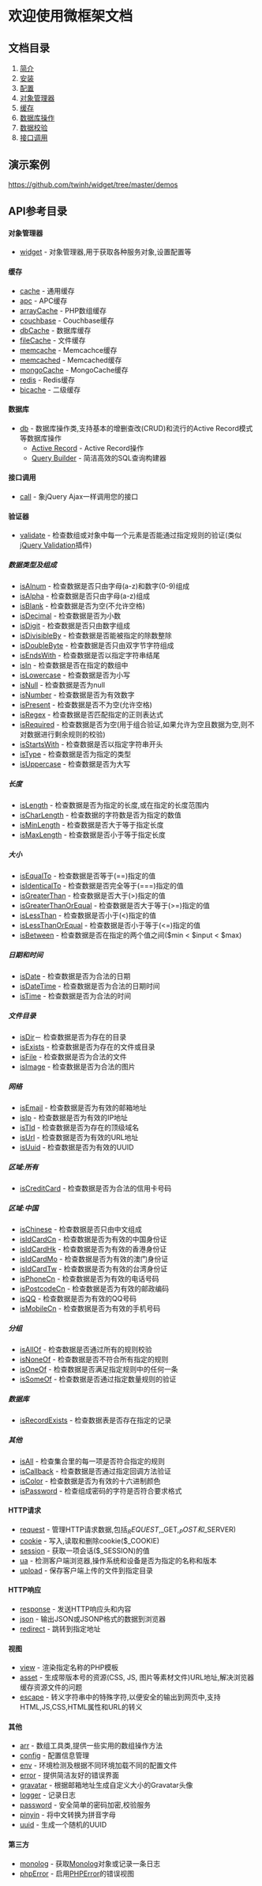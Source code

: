 欢迎使用微框架文档
==================

文档目录
------------

1. [简介](book/introduction.md)
2. [安装](book/installation.md)
3. [配置](book/configuration.md)
4. [对象管理器](api/widget.md)
5. [缓存](api/cache.md)
6. [数据库操作](api/db.md)
7. [数据校验](api/validate.md)
8. [接口调用](api/call.md)

演示案例
--------

https://github.com/twinh/widget/tree/master/demos

API参考目录
-----------

#### 对象管理器

* [widget](api/widget.md) - 对象管理器,用于获取各种服务对象,设置配置等

#### 缓存

* [cache](api/cache.md) - 通用缓存
* [apc](api/apc.md) - APC缓存
* [arrayCache](api/arrayCache.md) - PHP数组缓存
* [couchbase](api/couchbase.md) - Couchbase缓存
* [dbCache](api/dbCache.md) - 数据库缓存
* [fileCache](api/fileCache.md) - 文件缓存
* [memcache](api/memcache.md) - Memcachce缓存
* [memcached](api/memcached.md) - Memcached缓存
* [mongoCache](api/mongoCache.md) - MongoCache缓存
* [redis](api/redis.md) - Redis缓存
* [bicache](api/bicache.md) - 二级缓存

#### 数据库

* [db](api/db.md) - 数据库操作类,支持基本的增删查改(CRUD)和流行的Active Record模式等数据库操作
  * [Active Record](api/activeRecord.md) - Active Record操作
  * [Query Builder](api/queryBuilder.md) - 简洁高效的SQL查询构建器

#### 接口调用

* [call](api/call.md) - 象jQuery Ajax一样调用您的接口

#### 验证器

* [validate](api/validate.md) - 检查数组或对象中每一个元素是否能通过指定规则的验证(类似[jQuery Validation](http://bassistance.de/jquery-plugins/jquery-plugin-validation/)插件)

##### 数据类型及组成

* [isAlnum](api/isAlnum.md) - 检查数据是否只由字母(a-z)和数字(0-9)组成
* [isAlpha](api/isAlpha.md) - 检查数据是否只由字母(a-z)组成
* [isBlank](api/isBlank.md) - 检查数据是否为空(不允许空格)
* [isDecimal](api/isDecimal.md) - 检查数据是否为小数
* [isDigit](api/isDigit.md) - 检查数据是否只由数字组成
* [isDivisibleBy](api/isDivisibleBy.md) - 检查数据是否能被指定的除数整除
* [isDoubleByte](api/isDoubleByte.md) - 检查数据是否只由双字节字符组成
* [isEndsWith](api/isEndsWith.md) - 检查数据是否以指定字符串结尾
* [isIn](api/isIn.md) - 检查数据是否在指定的数组中
* [isLowercase](api/isLowercase.md) - 检查数据是否为小写
* [isNull](api/isNull.md) - 检查数据是否为null
* [isNumber](api/isNumber.md) - 检查数据是否为有效数字
* [isPresent](api/isPresent.md) - 检查数据是否不为空(允许空格)
* [isRegex](api/isRegex.md) - 检查数据是否匹配指定的正则表达式
* [isRequired](api/isRequired.md) - 检查数据是否为空(用于组合验证,如果允许为空且数据为空,则不对数据进行剩余规则的校验)
* [isStartsWith](api/isStartsWith.md) - 检查数据是否以指定字符串开头
* [isType](api/isType.md) - 检查数据是否为指定的类型
* [isUppercase](api/isUppercase.md) - 检查数据是否为大写

##### 长度

* [isLength](api/isLength.md) - 检查数据是否为指定的长度,或在指定的长度范围内
* [isCharLength](api/isCharLength.md) - 检查数据的字符数是否为指定的数值
* [isMinLength](api/isMinLength.md) - 检查数据是否大于等于指定长度
* [isMaxLength](api/isMaxLength.md) - 检查数据是否小于等于指定长度

##### 大小

* [isEqualTo](api/isEqualTo.md) - 检查数据是否等于(==)指定的值
* [isIdenticalTo](api/isIdenticalTo.md) - 检查数据是否完全等于(===)指定的值
* [isGreaterThan](api/isGreaterThan.md) - 检查数据是否大于(>)指定的值
* [isGreaterThanOrEqual](api/isGreaterThanOrEqual.md) - 检查数据是否大于等于(>=)指定的值
* [isLessThan](api/isLessThan.md) - 检查数据是否小于(<)指定的值
* [isLessThanOrEqual](api/isLessThanOrEqual.md) - 检查数据是否小于等于(<=)指定的值
* [isBetween](api/isBetween.md) - 检查数据是否在指定的两个值之间($min < $input < $max)

##### 日期和时间

* [isDate](api/isDate.md) - 检查数据是否为合法的日期
* [isDateTime](api/isDateTime.md) - 检查数据是否为合法的日期时间
* [isTime](api/isTime.md) - 检查数据是否为合法的时间

##### 文件目录

* [isDir](api/isDir.md)－ 检查数据是否为存在的目录
* [isExists](api/isExists.md) - 检查数据是否为存在的文件或目录
* [isFile](api/isFile.md) - 检查数据是否为合法的文件
* [isImage](api/isImage.md) - 检查数据是否为合法的图片

##### 网络

* [isEmail](api/isEmail.md) - 检查数据是否为有效的邮箱地址
* [isIp](api/isIp.md) - 检查数据是否为有效的IP地址
* [isTld](api/isTld.md) - 检查数据是否为存在的顶级域名
* [isUrl](api/isUrl.md) - 检查数据是否为有效的URL地址
* [isUuid](api/isUuid.md) - 检查数据是否为有效的UUID

##### 区域:所有

* [isCreditCard](api/isCreditCard.md) - 检查数据是否为合法的信用卡号码

##### 区域:中国

* [isChinese](api/isChinese.md) - 检查数据是否只由中文组成
* [isIdCardCn](api/isIdCardCn.md) - 检查数据是否为有效的中国身份证
* [isIdCardHk](api/isIdCardHk.md) - 检查数据是否为有效的香港身份证
* [isIdCardMo](api/isIdCardMo.md) - 检查数据是否为有效的澳门身份证
* [isIdCardTw](api/isIdCardTw.md) - 检查数据是否为有效的台湾身份证
* [isPhoneCn](api/isPhoneCn.md) - 检查数据是否为有效的电话号码
* [isPostcodeCn](api/isPostcodeCn.md) - 检查数据是否为有效的邮政编码
* [isQQ](api/isQQ.md) - 检查数据是否为有效的QQ号码
* [isMobileCn](api/isMobileCn.md) - 检查数据是否为有效的手机号码

##### 分组

* [isAllOf](api/isAllOf.md) - 检查数据是否通过所有的规则校验
* [isNoneOf](api/isNoneOf.md) - 检查数据是否不符合所有指定的规则
* [isOneOf](api/isOneOf.md) - 检查数据是否满足指定规则中的任何一条
* [isSomeOf](api/isSomeOf.md) - 检查数据是否通过指定数量规则的验证

##### 数据库

* [isRecordExists](api/isRecordExists.md) - 检查数据表是否存在指定的记录

##### 其他

* [isAll](api/isAll.md) - 检查集合里的每一项是否符合指定的规则
* [isCallback](api/isCallback.md) - 检查数据是否通过指定回调方法验证
* [isColor](api/isColor.md) - 检查数据是否为有效的十六进制颜色
* [isPassword](api/isPassword.md) - 检查组成密码的字符是否符合要求格式

#### HTTP请求

* [request](api/request.md) - 管理HTTP请求数据,包括$_REQUEST,$_GET,$_POST和$_SERVER)
* [cookie](api/cookie.md) - 写入,读取和删除cookie($_COOKIE)
* [session](api/session.md) - 获取一项会话($_SESSION)的值
* [ua](api/ua.md) - 检测客户端浏览器,操作系统和设备是否为指定的名称和版本
* [upload](api/upload.md) - 保存客户端上传的文件到指定目录

#### HTTP响应

* [response](api/response.md) - 发送HTTP响应头和内容
* [json](api/json.md) - 输出JSON或JSONP格式的数据到浏览器
* [redirect](api/redirect.md) - 跳转到指定地址

#### 视图

* [view](api/view.md) - 渲染指定名称的PHP模板
* [asset](api/asset.md) - 生成带版本号的资源(CSS, JS, 图片等素材文件)URL地址,解决浏览器缓存资源文件的问题
* [escape](api/escape.md) - 转义字符串中的特殊字符,以便安全的输出到网页中,支持HTML,JS,CSS,HTML属性和URL的转义

#### 其他

* [arr](api/arr.md) - 数组工具类,提供一些实用的数组操作方法
* [config](api/config.md) - 配置信息管理
* [env](api/env.md) - 环境检测及根据不同环境加载不同的配置文件
* [error](api/error.md) - 提供简洁友好的错误界面
* [gravatar](api/gravatar.md) - 根据邮箱地址生成自定义大小的Gravatar头像
* [logger](api/logger.md) - 记录日志
* [password](api/password.md) - 安全简单的密码加密,校验服务
* [pinyin](api/pinyin.md) - 将中文转换为拼音字母
* [uuid](api/uuid.md) - 生成一个随机的UUID

#### 第三方

* [monolog](api/monolog.md) - 获取[Monolog](https://github.com/Seldaek/monolog)对象或记录一条日志
* [phpError](api/phpError.md) - 启用[PHPError](http://phperror.net/)的错误视图